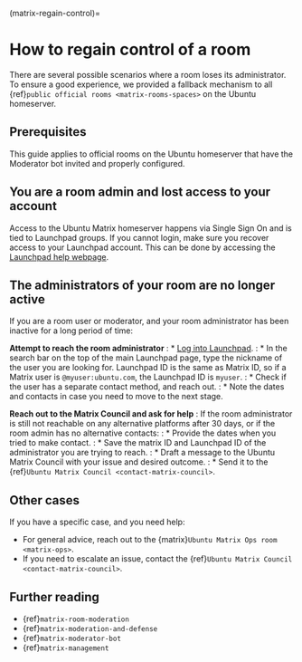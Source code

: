(matrix-regain-control)=
# How to regain control of a room

There are several possible scenarios where a room loses its administrator.
To ensure a good experience, we provided a fallback mechanism to all {ref}`public official rooms <matrix-rooms-spaces>` on the Ubuntu homeserver.


## Prerequisites

This guide applies to official rooms on the Ubuntu homeserver that have the Moderator bot invited and properly configured.

## You are a room admin and lost access to your account

Access to the Ubuntu Matrix homeserver happens via Single Sign On and is tied to Launchpad groups.
If you cannot login, make sure you recover access to your Launchpad account.
This can be done by accessing the [Launchpad help webpage](https://help.launchpad.net/YourAccount).


## The administrators of your room are no longer active

If you are a room user or moderator, and your room administrator has been inactive for a long period of time:

**Attempt to reach the room administrator**
: * [Log into Launchpad](https://launchpad.net).
: * In the search bar on the top of the main Launchpad page, type the nickname of the user you are looking for. Launchpad ID is the same as Matrix ID, so if a Matrix user is `@myuser:ubuntu.com`, the Launchpad ID is `myuser`.
: * Check if the user has a separate contact method, and reach out.
: * Note the dates and contacts in case you need to move to the next stage.

**Reach out to the Matrix Council and ask for help**
: If the room administrator is still not reachable on any alternative platforms after 30 days, or if the room admin has no alternative contacts:
: * Provide the dates when you tried to make contact.
: * Save the matrix ID and Launchpad ID of the administrator you are trying to reach.
: * Draft a message to the Ubuntu Matrix Council with your issue and desired outcome.
: * Send it to the {ref}`Ubuntu Matrix Council <contact-matrix-council>`.


## Other cases

If you have a specific case, and you need help:
* For general advice, reach out to the {matrix}`Ubuntu Matrix Ops room <matrix-ops>`.
* If you need to escalate an issue, contact the {ref}`Ubuntu Matrix Council <contact-matrix-council>`.


## Further reading

* {ref}`matrix-room-moderation`
* {ref}`matrix-moderation-and-defense`
* {ref}`matrix-moderator-bot`
* {ref}`matrix-management`

